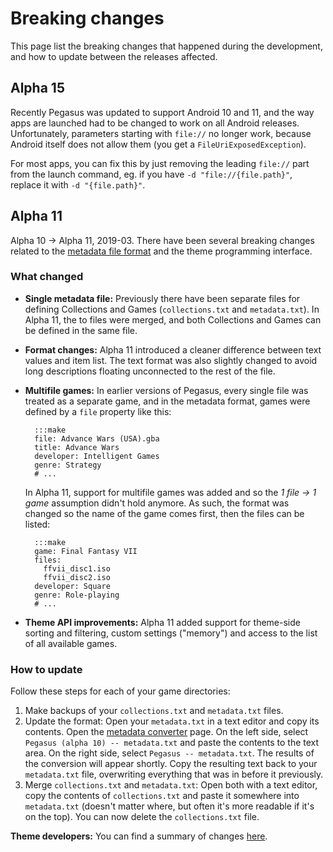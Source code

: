 # Breaking changes

This page list the breaking changes that happened during the development, and how to update between the releases affected.


## Alpha 15

Recently Pegasus was updated to support Android 10 and 11, and the way apps are launched had to be changed to work on all Android releases. Unfortunately, parameters starting with `file://` no longer work, because Android itself does not allow them (you get a `FileUriExposedException`).

For most apps, you can fix this by just removing the leading `file://` part from the launch command, eg. if you have `-d "file://{file.path}"`, replace it with `-d "{file.path}"`.


## Alpha 11

Alpha 10 &rarr; Alpha 11, 2019-03. There have been several breaking changes related to the [metadata file format](meta-files.md) and the theme programming interface.

### What changed

- **Single metadata file:** Previously there have been separate files for defining Collections and Games (`collections.txt` and `metadata.txt`). In Alpha 11, the to files were merged, and both Collections and Games can be defined in the same file.

- **Format changes:** Alpha 11 introduced a cleaner difference between text values and item list. The text format was also slightly changed to avoid long descriptions floating unconnected to the rest of the file.

- **Multifile games:** In earlier versions of Pegasus, every single file was treated as a separate game, and in the metadata format, games were defined by a `file` property like this:

        :::make
        file: Advance Wars (USA).gba
        title: Advance Wars
        developer: Intelligent Games
        genre: Strategy
        # ...

    In Alpha 11, support for multifile games was added and so the *1 file &rarr; 1 game* assumption didn't hold anymore. As such, the format was changed so the name of the game comes first, then the files can be listed:

        :::make
        game: Final Fantasy VII
        files:
          ffvii_disc1.iso
          ffvii_disc2.iso
        developer: Square
        genre: Role-playing
        # ...


- **Theme API improvements:** Alpha 11 added support for theme-side sorting and filtering, custom settings ("memory") and access to the list of all available games.

### How to update

Follow these steps for each of your game directories:

1. Make backups of your `collections.txt` and `metadata.txt` files.
2. Update the format: Open your `metadata.txt` in a text editor and copy its contents. Open the [metadata converter](http://pegasus-frontend.org/tools/convert/) page. On the left side, select `Pegasus (alpha 10) -- metadata.txt` and paste the contents to the text area. On the right side, select `Pegasus -- metadata.txt`. The results of the conversion will appear shortly. Copy the resulting text back to your `metadata.txt` file, overwriting everything that was in before it previously.
3. Merge `collections.txt` and `metadata.txt`: Open both with a text editor, copy the contents of `collections.txt` and paste it somewhere into `metadata.txt` (doesn't matter where, but often it's more readable if it's on the top). You can now delete the `collections.txt` file.

**Theme developers:** You can find a summary of changes [here](https://retropie.org.uk/forum/topic/9598/announcing-pegasus-frontend/1025).
